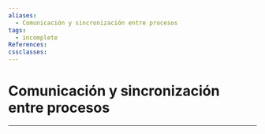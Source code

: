 ```yaml
---
aliases:
  - Comunicación y sincronización entre procesos
tags:
  - incomplete
References:
cssclasses:
---
```

# Comunicación y sincronización entre procesos

***